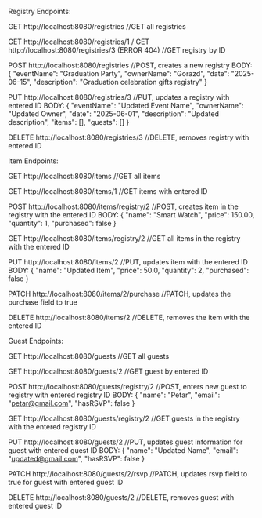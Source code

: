 Registry Endpoints:

GET http://localhost:8080/registries  //GET all registries

GET http://localhost:8080/registries/1  / GET http://localhost:8080/registries/3 (ERROR 404)    //GET registry by ID

POST http://localhost:8080/registries   //POST, creates a new registry
BODY:
{
  "eventName": "Graduation Party",
  "ownerName": "Gorazd",
  "date": "2025-06-15",
  "description": "Graduation celebration gifts registry"
}

PUT http://localhost:8080/registries/3    //PUT, updates a registry with entered ID
BODY:
{
  "eventName": "Updated Event Name",
  "ownerName": "Updated Owner",
  "date": "2025-06-01",
  "description": "Updated description",
  "items": [],
  "guests": []
}

DELETE http://localhost:8080/registries/3   //DELETE, removes registry with entered ID




Item Endpoints:

GET http://localhost:8080/items   //GET all items

GET http://localhost:8080/items/1    //GET items with entered ID

POST http://localhost:8080/items/registry/2   //POST, creates item in the registry with the entered ID
BODY:
{
  "name": "Smart Watch",
  "price": 150.00,
  "quantity": 1,
  "purchased": false
}

GET http://localhost:8080/items/registry/2   //GET all items in the registry with the entered ID

PUT http://localhost:8080/items/2    //PUT, updates item with the entered ID
BODY:
{
  "name": "Updated Item",
  "price": 50.0,
  "quantity": 2,
  "purchased": false
}

PATCH http://localhost:8080/items/2/purchase  //PATCH, updates the purchase field to true

DELETE http://localhost:8080/items/2   //DELETE, removes the item with the entered ID






Guest Endpoints:

GET http://localhost:8080/guests    //GET all guests

GET http://localhost:8080/guests/2    //GET guest by entered ID

POST http://localhost:8080/guests/registry/2   //POST, enters new guest to registry with entered registry ID
BODY:
{
  "name": "Petar",
  "email": "petar@gmail.com",
  "hasRSVP": false
}

GET http://localhost:8080/guests/registry/2   //GET guests in the registry with the entered registry ID

PUT http://localhost:8080/guests/2     //PUT, updates guest information for guest with entered guest ID
BODY:
{
  "name": "Updated Name",
  "email": "updated@gmail.com",
  "hasRSVP": false
}


PATCH http://localhost:8080/guests/2/rsvp   //PATCH, updates rsvp field to true for guest with entered guest ID

DELETE http://localhost:8080/guests/2    //DELETE, removes guest with entered guest ID





